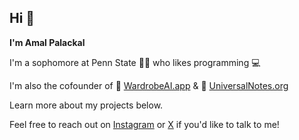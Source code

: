 ## Hi 👋 

**I'm Amal Palackal**

I'm a sophomore at Penn State 👨‍🎓  who likes programming 💻

I'm also the cofounder of 👗 [WardrobeAI.app](https://wardrobeai.app) & 📝 [UniversalNotes.org](https://universalnotes.org)

Learn more about my projects below.

Feel free to reach out on [Instagram](https://instagram.com/amalsony5) or [X](https://x.com/amalsony_) if you'd like to talk to me!

<!--
**amalsony/amalsony** is a ✨ _special_ ✨ repository because its `README.md` (this file) appears on your GitHub profile.

Here are some ideas to get you started:

- 🔭 I’m currently working on ...
- 🌱 I’m currently learning ...
- 👯 I’m looking to collaborate on ...
- 🤔 I’m looking for help with ...
- 💬 Ask me about ...
- 📫 How to reach me: ...
- 😄 Pronouns: ...
- ⚡ Fun fact: ...
-->
